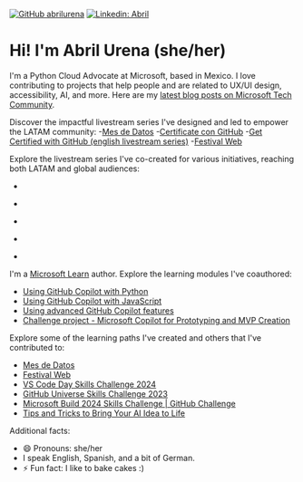 <!--![Typing SVG](https://readme-typing-svg.demolab.com?font=Fira+Code&pause=1000&color=6793F7&width=400&lines=Hi%2C+there!+I'm+Abril+Urena.;Welcome+to+my+GitHub+profile!+)-->

[![GitHub abrilurena](https://img.shields.io/github/followers/abrilurena?label=follow&style=social)](https://github.com/abrilurena)
[![Linkedin: Abril](https://img.shields.io/badge/-Abril%20Urena-blue?style=flat-square&logo=Linkedin&logoColor=white&link=https://www.linkedin.com/in/abrilurena/)](https://www.linkedin.com/in/abrilurena/) 

<h1>Hi! I'm Abril Urena (she/her)</h1>

I'm a Python Cloud Advocate at Microsoft, based in Mexico. I love contributing to projects that help people and are related to UX/UI design, accessibility, AI, and more. Here are my [latest blog posts on Microsoft Tech Community](https://techcommunity.microsoft.com/users/abrilurena/1387388).

Discover the impactful livestream series I've designed and led to empower the LATAM community:
-[Mes de Datos](https://www.youtube.com/playlist?list=PLmsFUfdnGr3ywn8BfUQJpkA3Nt2krVaL5)
-[Certificate con GitHub](https://www.youtube.com/playlist?list=PLmsFUfdnGr3yX02zoRsKOvoz3MnCXqoIi)
-[Get Certified with GitHub (english livestream series)](https://www.youtube.com/playlist?list=PLmsFUfdnGr3y_9-Zenha00eQEY8koDWUl)
-[Festival Web](https://aka.ms/festivalweb)

Explore the livestream series I've co-created for various initiatives, reaching both LATAM and global audiences:
- []()
- []()
- []()
- []()

- 
I'm a [Microsoft Learn](https://learn.microsoft.com/) author. Explore the learning modules I've coauthored:
- [Using GitHub Copilot with Python](https://learn.microsoft.com/training/modules/introduction-copilot-python/)
- [Using GitHub Copilot with JavaScript](https://learn.microsoft.com/training/modules/introduction-copilot-javascript/)
- [Using advanced GitHub Copilot features](https://learn.microsoft.com/training/modules/advanced-github-copilot/)
- [Challenge project - Microsoft Copilot for Prototyping and MVP Creation](https://learn.microsoft.com/en-us/training/modules/challenge-project-generative-ai-for-prototyping-and-mvp-creation)

Explore some of the learning paths I've created and others that I've contributed to:
- [Mes de Datos](https://learn.microsoft.com/es-mx/collections/47dnayekm1mjqq)
- [Festival Web](https://learn.microsoft.com/es-mx/collections/zk1zc18qo4e0ey)
- [VS Code Day Skills Challenge 2024](https://learn.microsoft.com/es-mx/collections/8p03hpd570xjyg)
- [GitHub Universe Skills Challenge 2023](https://techcommunity.microsoft.com/t5/educator-developer-blog/reg%C3%ADstrate-al-github-universe-cloud-skills-challenge/ba-p/3951236?WT.mc_id=academic-109612-abrilu)
- [Microsoft Build 2024 Skills Challenge | GitHub Challenge](https://learn.microsoft.com/es-mx/training/challenges?id=4ab7a1b6-fb12-47a2-88ad-2a40c408b253&WT.mc_id=cloudskillschallenge_4ab7a1b6-fb12-47a2-88ad-2a40c408b253)
- [Tips and Tricks to Bring Your AI Idea to Life](https://learn.microsoft.com/es-mx/collections/678ka8pwqn322j)


<!--
<img src="https://media1.giphy.com/media/v1.Y2lkPTc5MGI3NjExczd2ZHhxcnJ0ZTJrMms4czV2NHViYjBxemh5NzQ2OGU3YWxtYTk3ciZlcD12MV9pbnRlcm5hbF9naWZfYnlfaWQmY3Q9Zw/fib2gHdY5NCJMbX9qz/giphy.gif" alt="Pixel Art" align="right" width="200"> -->
<!--
### Programming languages and tools:

<div style="display: inline_block"><br>
  <img align="center" alt="Abril-Js" height="35" width="40" src="https://raw.githubusercontent.com/devicons/devicon/master/icons/javascript/javascript-plain.svg">
  <!--<img align="center" alt="Abril-HTML" height="35" width="40" src="https://raw.githubusercontent.com/devicons/devicon/master/icons/html5/html5-original.svg">
  <img align="center" alt="Abril-CSS" height="35" width="40" src="https://raw.githubusercontent.com/devicons/devicon/master/icons/css3/css3-original.svg">
  <img align="center" alt="Abril-VS" height="35" width="40" src="https://cdn.jsdelivr.net/gh/devicons/devicon/icons/vscode/vscode-original.svg">
<!--  <img align="center" alt="Abril-Git" height="35" width="40" src="https://cdn.jsdelivr.net/gh/devicons/devicon/icons/git/git-original.svg">
  <img align ="center" alt="Abril-Python" height="35" width="40" src="https://cdn.jsdelivr.net/gh/devicons/devicon/icons/python/python-original.svg">
</div><br>
-->
<!--
### GitHub Stats

<div align="center" style="display: flex; justify-content: center;">
  <a href="https://github.com/abrilurena">
    <img height="195px" src="https://github-readme-stats.vercel.app/api?username=abrilurena&show_icons=true&theme=one_dark_pro&include_all_commits=true&count_private=true"/>
    <img height="195px" src="https://github-readme-stats.vercel.app/api/top-langs/?username=abrilurena&layout=compact&langs_count=7&theme=one_dark_pro"/>
  </a>
</div>
-->
Additional facts:

- 😄 Pronouns: she/her
- I speak English, Spanish, and a bit of German.
- ⚡ Fun fact: I like to bake cakes :)
